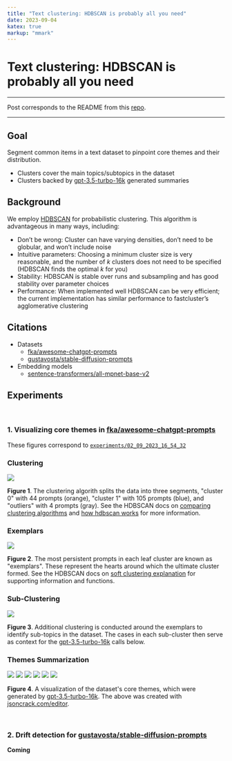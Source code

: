 ```yaml
---
title: "Text clustering: HDBSCAN is probably all you need"
date: 2023-09-04
katex: true
markup: "mmark"
---
```


# Text clustering: HDBSCAN is probably all you need

---

Post corresponds to the README from this [repo](https://github.com/daniel-furman/awesome-chatgpt-prompts-clustering).

---

## Goal

Segment common items in a text dataset to pinpoint core themes and their distribution. 

* Clusters cover the main topics/subtopics in the dataset
* Clusters backed by [gpt-3.5-turbo-16k](https://platform.openai.com/docs/models/gpt-3-5) generated summaries

## Background

We employ [HDBSCAN](https://hdbscan.readthedocs.io/en/latest/index.html) for probabilistic clustering. This algorithm is advantageous in many ways, including:

* Don’t be wrong: Cluster can have varying densities, don’t need to be globular, and won’t include noise
* Intuitive parameters: Choosing a minimum cluster size is very reasonable, and the number of *k* clusters does not need to be specified (HDBSCAN finds the optimal *k* for you)
* Stability: HDBSCAN is stable over runs and subsampling and has good stability over parameter choices
* Performance: When implemented well HDBSCAN can be very efficient; the current implementation has similar performance to fastcluster’s agglomerative clustering

## Citations

* Datasets
    * [fka/awesome-chatgpt-prompts](https://huggingface.co/datasets/fka/awesome-chatgpt-prompts)
    * [gustavosta/stable-diffusion-prompts](https://huggingface.co/datasets/Gustavosta/Stable-Diffusion-Prompts)  
* Embedding models
    * [sentence-transformers/all-mpnet-base-v2](https://huggingface.co/sentence-transformers/all-mpnet-base-v2)

## Experiments

<br>

### 1. Visualizing core themes in [fka/awesome-chatgpt-prompts](https://huggingface.co/datasets/fka/awesome-chatgpt-prompts)

These figures correspond to [`experiments/02_09_2023_16_54_32`](https://github.com/daniel-furman/awesome-chatgpt-prompts-clustering/tree/main/experiments/02_09_2023_16_54_32)

### Clustering

![](/posts/hdbscan-assets//clusters_viz_1.png)

**Figure 1**. The clustering algorith splits the data into three segments, "cluster 0" with 44 prompts (orange), "cluster 1" with 105 prompts (blue), and "outliers" with 4 prompts (gray). See the HDBSCAN docs on [comparing clustering algorithms](https://hdbscan.readthedocs.io/en/latest/comparing_clustering_algorithms.html#hdbscan) and [how hdbscan works](https://hdbscan.readthedocs.io/en/latest/how_hdbscan_works.html) for more information.

### Exemplars

![](/posts/hdbscan-assets//exemplars_viz_1.png)

**Figure 2**. The most persistent prompts in each leaf cluster are known as "exemplars". These represent the hearts around which the ultimate cluster formed. See the HDBSCAN docs on [soft clustering explanation](https://hdbscan.readthedocs.io/en/latest/soft_clustering_explanation.html#distance-based-membership) for supporting information and functions.

### Sub-Clustering

![](/posts/hdbscan-assets//exemplars_viz_2.png)

**Figure 3**. Additional clustering is conducted around the exemplars to identify sub-topics in the dataset. The cases in each sub-cluster then serve as context for the [gpt-3.5-turbo-16k](https://platform.openai.com/docs/models/gpt-3-5) calls below.

### Themes Summarization

![](/posts/hdbscan-assets//cluster0_subcluster0.png)
![](/posts/hdbscan-assets//cluster0_subcluster1.png)
![](/posts/hdbscan-assets//cluster1_subcluster2.png)
![](/posts/hdbscan-assets//cluster1_subcluster3.png)
![](/posts/hdbscan-assets//cluster1_subcluster4.png)
![](/posts/hdbscan-assets//cluster1_subcluster5.png)

**Figure 4**. A visualization of the dataset's core themes, which were generated by [gpt-3.5-turbo-16k](https://platform.openai.com/docs/models/gpt-3-5). The above was created with [jsoncrack.com/editor](https://jsoncrack.com/editor).

<br>

### 2. Drift detection for [gustavosta/stable-diffusion-prompts](https://huggingface.co/datasets/Gustavosta/Stable-Diffusion-Prompts)
**Coming**